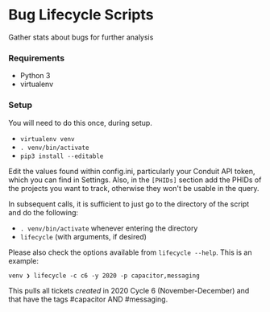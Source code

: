 # Bug Lifecycle Scripts

Gather stats about bugs for further analysis

### Requirements

- Python 3
- virtualenv

### Setup

You will need to do this once, during setup.

- `virtualenv venv`
- `. venv/bin/activate`
- `pip3 install --editable`

Edit the values found within config.ini, particularly your Conduit API token, which you can find in Settings. Also, in the `[PHIDs]` section add the PHIDs of the projects you want to track, otherwise they won't be usable in the query.

In subsequent calls, it is sufficient to just go to the directory of the script and do the following:

- `. venv/bin/activate` whenever entering the directory
- `lifecycle` (with arguments, if desired)

Please also check the options available from `lifecycle --help`. This is an example:

```
venv ❯ lifecycle -c c6 -y 2020 -p capacitor,messaging
```

This pulls all tickets *created* in 2020 Cycle 6 (November-December) and that have the tags #capacitor AND #messaging.
